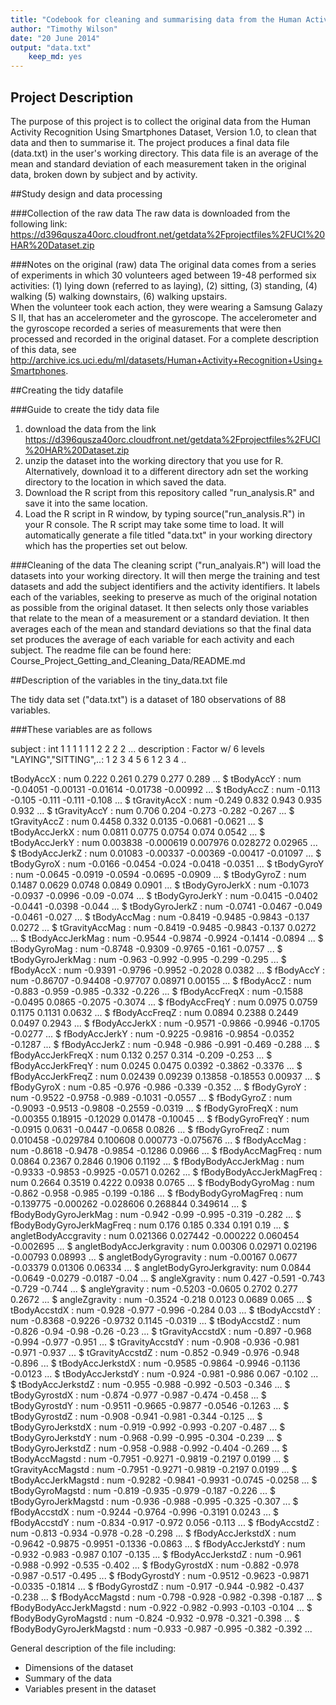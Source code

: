 ```yaml
---
title: "Codebook for cleaning and summarising data from the Human Activity Recognition Using Smartphones Dataset. Version 1.0"
author: "Timothy Wilson"
date: "20 June 2014"
output: "data.txt"
    keep_md: yes
---
```


## Project Description
The purpose of this project is to collect the original data from the Human Activity Recognition Using Smartphones Dataset, Version 1.0, to clean that data and then to summarise it.
The project produces a final data file (data.txt) in the user's working directory.
This data file is an average of the mean and standard deviation of each measurement taken in the original data, broken down by subject and by activity.

##Study design and data processing

###Collection of the raw data
The raw data is downloaded from the following link: https://d396qusza40orc.cloudfront.net/getdata%2Fprojectfiles%2FUCI%20HAR%20Dataset.zip
  

###Notes on the original (raw) data 
The original data comes from a series of experiments in which 30 volunteers aged between 19-48 performed six activities: (1) lying down (referred to as laying), (2) sitting, (3) standing, (4) walking (5) walking downstairs, (6) walking upstairs.  
When the volunteer took each action, they were wearing a Samsung Galazy S II, that has an accelerometer and the gyroscope.
The accelerometer and the gyroscope recorded a series of measurements that were then processed and recorded in the original dataset. For a complete description of this data, see http://archive.ics.uci.edu/ml/datasets/Human+Activity+Recognition+Using+Smartphones.

##Creating the tidy datafile

###Guide to create the tidy data file
1. download the data from the link https://d396qusza40orc.cloudfront.net/getdata%2Fprojectfiles%2FUCI%20HAR%20Dataset.zip
2. unzip the dataset into the working directory that you use for R.  Alternatively, download it to a different directory adn set the working directory to the location in which saved the data.
3. Download the R script from this repository called "run_analysis.R" and save it into the same location.
4. Load the R script in R window, by typing source("run_analysis.R") in your R console. The R script may take some time to load.  It will automatically generate a file titled "data.txt" in your working directory which has the properties set out below.

###Cleaning of the data
The cleaning script ("run_analyais.R") will load the datasets into your working directory.
It will then merge the training and test datasets and add the subject identifiers and the activity identifiers.
It labels each of the variables, seeking to preserve as much of the original notation as possible from the original dataset.
It then selects only those variables that relate to the mean of a measurement or a standard deviation.
It then averages each of the mean and standard deviations so that the final data set produces the average of each variable for each activity and each subject.
The readme file can be found here: Course_Project_Getting_and_Cleaning_Data/README.md

##Description of the variables in the tiny_data.txt file

The tidy data set ("data.txt") is a dataset of 180 observations of 88 variables.

###These variables are as follows

 subject                  : int  1 1 1 1 1 1 2 2 2 2 ...
 description              : Factor w/ 6 levels "LAYING","SITTING",..: 1 2 3 4 5 6 1 2 3 4 ..
 
 tBodyAccX                : num  0.222 0.261 0.279 0.277 0.289 ...
 $ tBodyAccY                : num  -0.04051 -0.00131 -0.01614 -0.01738 -0.00992 ...
 $ tBodyAccZ                : num  -0.113 -0.105 -0.111 -0.111 -0.108 ...
 $ tGravityAccX             : num  -0.249 0.832 0.943 0.935 0.932 ...
 $ tGravityAccY             : num  0.706 0.204 -0.273 -0.282 -0.267 ...
 $ tGravityAccZ             : num  0.4458 0.332 0.0135 -0.0681 -0.0621 ...
 $ tBodyAccJerkX            : num  0.0811 0.0775 0.0754 0.074 0.0542 ...
 $ tBodyAccJerkY            : num  0.003838 -0.000619 0.007976 0.028272 0.02965 ...
 $ tBodyAccJerkZ            : num  0.01083 -0.00337 -0.00369 -0.00417 -0.01097 ...
 $ tBodyGyroX               : num  -0.0166 -0.0454 -0.024 -0.0418 -0.0351 ...
 $ tBodyGyroY               : num  -0.0645 -0.0919 -0.0594 -0.0695 -0.0909 ...
 $ tBodyGyroZ               : num  0.1487 0.0629 0.0748 0.0849 0.0901 ...
 $ tBodyGyroJerkX           : num  -0.1073 -0.0937 -0.0996 -0.09 -0.074 ...
 $ tBodyGyroJerkY           : num  -0.0415 -0.0402 -0.0441 -0.0398 -0.044 ...
 $ tBodyGyroJerkZ           : num  -0.0741 -0.0467 -0.049 -0.0461 -0.027 ...
 $ tBodyAccMag              : num  -0.8419 -0.9485 -0.9843 -0.137 0.0272 ...
 $ tGravityAccMag           : num  -0.8419 -0.9485 -0.9843 -0.137 0.0272 ...
 $ tBodyAccJerkMag          : num  -0.9544 -0.9874 -0.9924 -0.1414 -0.0894 ...
 $ tBodyGyroMag             : num  -0.8748 -0.9309 -0.9765 -0.161 -0.0757 ...
 $ tBodyGyroJerkMag         : num  -0.963 -0.992 -0.995 -0.299 -0.295 ...
 $ fBodyAccX                : num  -0.9391 -0.9796 -0.9952 -0.2028 0.0382 ...
 $ fBodyAccY                : num  -0.86707 -0.94408 -0.97707 0.08971 0.00155 ...
 $ fBodyAccZ                : num  -0.883 -0.959 -0.985 -0.332 -0.226 ...
 $ fBodyAccFreqX            : num  -0.1588 -0.0495 0.0865 -0.2075 -0.3074 ...
 $ fBodyAccFreqY            : num  0.0975 0.0759 0.1175 0.1131 0.0632 ...
 $ fBodyAccFreqZ            : num  0.0894 0.2388 0.2449 0.0497 0.2943 ...
 $ fBodyAccJerkX            : num  -0.9571 -0.9866 -0.9946 -0.1705 -0.0277 ...
 $ fBodyAccJerkY            : num  -0.9225 -0.9816 -0.9854 -0.0352 -0.1287 ...
 $ fBodyAccJerkZ            : num  -0.948 -0.986 -0.991 -0.469 -0.288 ...
 $ fBodyAccJerkFreqX        : num  0.132 0.257 0.314 -0.209 -0.253 ...
 $ fBodyAccJerkFreqY        : num  0.0245 0.0475 0.0392 -0.3862 -0.3376 ...
 $ fBodyAccJerkFreqZ        : num  0.02439 0.09239 0.13858 -0.18553 0.00937 ...
 $ fBodyGyroX               : num  -0.85 -0.976 -0.986 -0.339 -0.352 ...
 $ fBodyGyroY               : num  -0.9522 -0.9758 -0.989 -0.1031 -0.0557 ...
 $ fBodyGyroZ               : num  -0.9093 -0.9513 -0.9808 -0.2559 -0.0319 ...
 $ fBodyGyroFreqX           : num  -0.00355 0.18915 -0.12029 0.01478 -0.10045 ...
 $ fBodyGyroFreqY           : num  -0.0915 0.0631 -0.0447 -0.0658 0.0826 ...
 $ fBodyGyroFreqZ           : num  0.010458 -0.029784 0.100608 0.000773 -0.075676 ...
 $ fBodyAccMag              : num  -0.8618 -0.9478 -0.9854 -0.1286 0.0966 ...
 $ fBodyAccMagFreq          : num  0.0864 0.2367 0.2846 0.1906 0.1192 ...
 $ fBodyBodyAccJerkMag      : num  -0.9333 -0.9853 -0.9925 -0.0571 0.0262 ...
 $ fBodyBodyAccJerkMagFreq  : num  0.2664 0.3519 0.4222 0.0938 0.0765 ...
 $ fBodyBodyGyroMag         : num  -0.862 -0.958 -0.985 -0.199 -0.186 ...
 $ fBodyBodyGyroMagFreq     : num  -0.139775 -0.000262 -0.028606 0.268844 0.349614 ...
 $ fBodyBodyGyroJerkMag     : num  -0.942 -0.99 -0.995 -0.319 -0.282 ...
 $ fBodyBodyGyroJerkMagFreq : num  0.176 0.185 0.334 0.191 0.19 ...
 $ angletBodyAccgravity     : num  0.021366 0.027442 -0.000222 0.060454 -0.002695 ...
 $ angletBodyAccJerkgravity : num  0.00306 0.02971 0.02196 -0.00793 0.08993 ...
 $ angletBodyGyrogravity    : num  -0.00167 0.0677 -0.03379 0.01306 0.06334 ...
 $ angletBodyGyroJerkgravity: num  0.0844 -0.0649 -0.0279 -0.0187 -0.04 ...
 $ angleXgravity            : num  0.427 -0.591 -0.743 -0.729 -0.744 ...
 $ angleYgravity            : num  -0.5203 -0.0605 0.2702 0.277 0.2672 ...
 $ angleZgravity            : num  -0.3524 -0.218 0.0123 0.0689 0.065 ...
 $ tBodyAccstdX             : num  -0.928 -0.977 -0.996 -0.284 0.03 ...
 $ tBodyAccstdY             : num  -0.8368 -0.9226 -0.9732 0.1145 -0.0319 ...
 $ tBodyAccstdZ             : num  -0.826 -0.94 -0.98 -0.26 -0.23 ...
 $ tGravityAccstdX          : num  -0.897 -0.968 -0.994 -0.977 -0.951 ...
 $ tGravityAccstdY          : num  -0.908 -0.936 -0.981 -0.971 -0.937 ...
 $ tGravityAccstdZ          : num  -0.852 -0.949 -0.976 -0.948 -0.896 ...
 $ tBodyAccJerkstdX         : num  -0.9585 -0.9864 -0.9946 -0.1136 -0.0123 ...
 $ tBodyAccJerkstdY         : num  -0.924 -0.981 -0.986 0.067 -0.102 ...
 $ tBodyAccJerkstdZ         : num  -0.955 -0.988 -0.992 -0.503 -0.346 ...
 $ tBodyGyrostdX            : num  -0.874 -0.977 -0.987 -0.474 -0.458 ...
 $ tBodyGyrostdY            : num  -0.9511 -0.9665 -0.9877 -0.0546 -0.1263 ...
 $ tBodyGyrostdZ            : num  -0.908 -0.941 -0.981 -0.344 -0.125 ...
 $ tBodyGyroJerkstdX        : num  -0.919 -0.992 -0.993 -0.207 -0.487 ...
 $ tBodyGyroJerkstdY        : num  -0.968 -0.99 -0.995 -0.304 -0.239 ...
 $ tBodyGyroJerkstdZ        : num  -0.958 -0.988 -0.992 -0.404 -0.269 ...
 $ tBodyAccMagstd           : num  -0.7951 -0.9271 -0.9819 -0.2197 0.0199 ...
 $ tGravityAccMagstd        : num  -0.7951 -0.9271 -0.9819 -0.2197 0.0199 ...
 $ tBodyAccJerkMagstd       : num  -0.9282 -0.9841 -0.9931 -0.0745 -0.0258 ...
 $ tBodyGyroMagstd          : num  -0.819 -0.935 -0.979 -0.187 -0.226 ...
 $ tBodyGyroJerkMagstd      : num  -0.936 -0.988 -0.995 -0.325 -0.307 ...
 $ fBodyAccstdX             : num  -0.9244 -0.9764 -0.996 -0.3191 0.0243 ...
 $ fBodyAccstdY             : num  -0.834 -0.917 -0.972 0.056 -0.113 ...
 $ fBodyAccstdZ             : num  -0.813 -0.934 -0.978 -0.28 -0.298 ...
 $ fBodyAccJerkstdX         : num  -0.9642 -0.9875 -0.9951 -0.1336 -0.0863 ...
 $ fBodyAccJerkstdY         : num  -0.932 -0.983 -0.987 0.107 -0.135 ...
 $ fBodyAccJerkstdZ         : num  -0.961 -0.988 -0.992 -0.535 -0.402 ...
 $ fBodyGyrostdX            : num  -0.882 -0.978 -0.987 -0.517 -0.495 ...
 $ fBodyGyrostdY            : num  -0.9512 -0.9623 -0.9871 -0.0335 -0.1814 ...
 $ fBodyGyrostdZ            : num  -0.917 -0.944 -0.982 -0.437 -0.238 ...
 $ fBodyAccMagstd           : num  -0.798 -0.928 -0.982 -0.398 -0.187 ...
 $ fBodyBodyAccJerkMagstd   : num  -0.922 -0.982 -0.993 -0.103 -0.104 ...
 $ fBodyBodyGyroMagstd      : num  -0.824 -0.932 -0.978 -0.321 -0.398 ...
 $ fBodyBodyGyroJerkMagstd  : num  -0.933 -0.987 -0.995 -0.382 -0.392 ...

General description of the file including:
 - Dimensions of the dataset
 - Summary of the data
 - Variables present in the dataset
